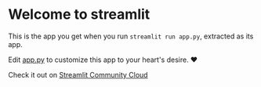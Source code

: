 # Welcome to streamlit

This is the app you get when you run `streamlit run app.py`, extracted as its app.

Edit [app.py](./Hello.py) to customize this app to your heart's desire. ❤️

Check it out on [Streamlit Community Cloud](https://st-hello-app.streamlit.app/)
